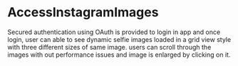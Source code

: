 AccessInstagramImages
=====================

Secured authentication using OAuth is provided to login in app and once login, user can able to see dynamic selfie images loaded in a grid view style with three different sizes of same image. 
users can scroll through the images with out performance issues and image is enlarged by clicking on it.
